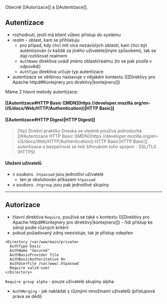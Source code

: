 Obecně [[Autorizace]] a [[Autentizace]].
## Autentizace
- rozhodnutí, jestli má klient vůbec přístup do systému
- *realm* - oblast, kam se přihlašuju
	- pro případ, kdy chci mít více nezávislých oblastí, kam chci být autentizován (v každé za jiného uživatele/jiným způsobem), tak se dají rozlišovat realmem
	- `AuthName` direktiva uvádí jméno oblasti/realmu (to se pak posílá v odpovědi)
	- `AuthType` direktiva určuje typ autentizace
- autentizace se většinou nastavuje v nějakém kontextu ([[Direktivy pro Apache httpd#Kontejnery pro direktivy|kontejneru]])

Máme 2 hlavní metody autentizace:
#### [[Autentizace#HTTP Basic ([MDN](https //developer.mozilla.org/en-US/docs/Web/HTTP/Authentication))|HTTP Basic]]
#### [[Autentizace#HTTP Digest|HTTP Digest]]

> [!tip] Dnešní praktiky
> Dneska se vlastně používá jednoduchá [[#Autentizace HTTP Basic ([MDN](https //developer.mozilla.org/en-US/docs/Web/HTTP/Authentication)) HTTP Basic|HTTP Basic]] autentizace a bezpečnost se řeší šifrováním toho spojení - SSL/TLS (HTTPS)
#### Uložení uživatelů
- v souboru `.htpasswd` jsou jednotliví uživatelé
	- ten je obsluhován příkazem `htpasswd`
- v souboru `.htgroup` jsou pak jednotlivé skupiny
***
## Autorizace
- hlavní direktiva `Require`, používá se také v kontextu ([[Direktivy pro Apache httpd#Kontejnery pro direktivy|kontejneru]]) - řídí přístup ke zdroji podle různých kritérií
- pokud požadovaný zdroj neexistuje, tak je přístup odepřen

```
<Directory /var/www/main/private>
  AuthType basic
  AuthName "Secured"
  AuthBasicProvider file
  AuthBasicAuthoritative On
  AuthUserFile /var/www/.htpasswd
  Require valid-user
</Directory>
```

`Require group alpha` - pouze uživatelé skupiny alpha
- `AuthMerging` - jak nakládat s různými množinami uživatelů (přístupová práva se dědí)